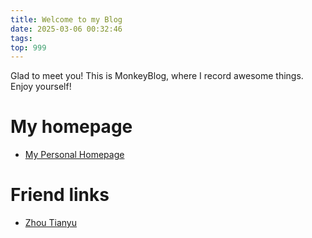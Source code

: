 ```yaml
---
title: Welcome to my Blog
date: 2025-03-06 00:32:46
tags:
top: 999
---
```

Glad to meet you! This is MonkeyBlog, where I record awesome things. Enjoy yourself!
# My homepage
- [My Personal Homepage](https://www.haodilei.top)
<!--more-->
# Friend links
- [Zhou Tianyu](https://ZhouMuzhi.github.io)